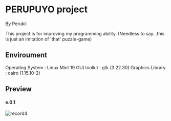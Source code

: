 
# PERUPUYO project

By Perukii

This project is for improving my programming ability.
(Needless to say...this is just an imitation of 'that' puzzle-game)

## Enviroument

Operating System : Linux Mint 19 
GUI toolkit      : gtk   (3.22.30)
Graphics Library : cairo (1.15.10-2)

## Preview
#### e.0.1

![record4](https://user-images.githubusercontent.com/57752033/71255680-e9dbe380-2371-11ea-8e66-425c53f74298.gif)


